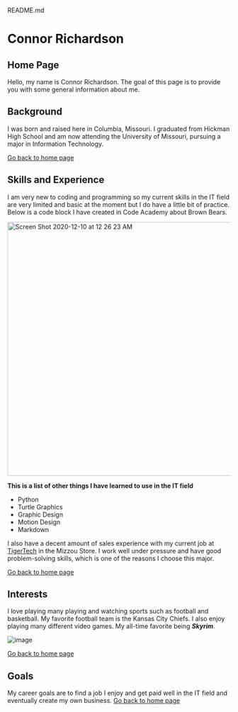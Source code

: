README.md
# Connor Richardson
## Home Page
Hello, my name is Connor Richardson. The goal of this page is to provide you with some general information about me.

## Background
I was born and raised here in Columbia, Missouri. I graduated from Hickman High School and am now attending the University of Missouri, pursuing a major in Information Technology. 

[Go back to home page](./README.md)

## Skills and Experience 
I am very new to coding and programming so my current skills in the IT field are very limited and basic at the moment but I do have a little bit of practice. Below is a code block I have created in Code Academy about Brown Bears.

<img width="573" alt="Screen Shot 2020-12-10 at 12 26 23 AM" src="https://user-images.githubusercontent.com/75334721/101729965-c6c4ab00-3a7e-11eb-8697-17383ff00c86.png">

**This is a list of other things I have learned to use in the IT field**
- Python
- Turtle Graphics
- Graphic Design
- Motion Design
- Markdown

I also have a decent amount of sales experience with my current job at [TigerTech](./https://www.themizzoustore.com/t-tigertech.aspx) in the Mizzou Store. I work well under pressure and have good problem-solving skills, which is one of the reasons I choose this major.

[Go back to home page](./README.md)

## Interests
I love playing many playing and watching sports such as football and basketball. My favorite football team is the Kansas City Chiefs. I also enjoy playing many different video games. My all-time favorite being **_Skyrim_**. 

![image](https://user-images.githubusercontent.com/75334721/101730154-21f69d80-3a7f-11eb-891e-115a69d2605f.jpeg)

[Go back to home page](./README.md)

## Goals
My career goals are to find a job I enjoy and get paid well in the IT field and eventually create my own business.
[Go back to home page](./README.md)
